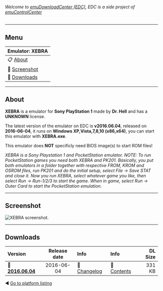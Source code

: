 ###### Welcome to [emuDownloadCenter (EDC)](https://github.com/PhoenixInteractiveNL/emuDownloadCenter/wiki/), EDC is a side project of [emuControlCenter](https://github.com/PhoenixInteractiveNL/emuControlCenter/wiki/)
***
## Menu
| **Emulator: XEBRA** |
|:---------|
| :clipboard: [About](#about) |
| :sunrise: [Screenshot](#screenshot) |
| :floppy_disk: [Downloads](#downloads) |
***
## About
**XEBRA** is a emulator for **Sony PlayStation 1** made by **Dr. Hell** and has a **UNKNOWN** license.

The latest version of the emulator on EDC is **v2016.06.04**, released on **2016-06-04**, it runs on **Windows XP,Vista,7,8,10 (x86,x64)**, you can start this emulator with **XEBRA.exe**.

This emulator does **NOT** specificly need BIOS image(s) to start ROM files!

_XEBRA is a Sony Playstation 1 and PocketStation emulator. NOTE: To run PocketStation games you need both XEBRA and PK201. Basically, you put both emulators in a folder together with respective FROM, KROM and OSROM files, run PK201 and do the initial setup, select File -> Save STAT and close it. Now you run XEBRA, select whatever game you like, then select Run -> Run-1/2/3 to start the game. When in game, select Run -> Outer Card to start the PocketStation emulation._
***
## Screenshot
![](https://raw.githubusercontent.com/PhoenixInteractiveNL/emuDownloadCenter/master/hooks/xebra/screen.jpg "XEBRA screenshot.")
***
## Downloads
| Version  | Release date  | Info       | Info       | DL Size    |
|:---------|:-------------:|:-----------|:-----------|-----------:|
| :floppy_disk: [**2016.06.04**](https://github.com/PhoenixInteractiveNL/edc-repo0005/raw/master/xebra/2016.06.04.7z) | 2016-06-04 | :page_facing_up: [Changelog](https://github.com/PhoenixInteractiveNL/edc-repo0005/blob/master/xebra/2016.06.04_changelog.txt) | :mag_right: [Contents](https://github.com/PhoenixInteractiveNL/edc-repo0005/blob/master/xebra/2016.06.04_contents.txt) | 331 KB |

:arrow_backward: [Go to platform listing](https://github.com/PhoenixInteractiveNL/emuDownloadCenter/wiki/EDC-Platform-List)
